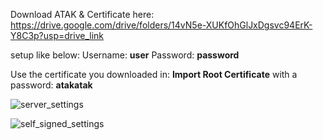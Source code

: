 Download ATAK & Certificate here:
https://drive.google.com/drive/folders/14vN5e-XUKfOhGlJxDgsvc94ErK-Y8C3p?usp=drive_link

setup like below:
Username: **user**
Password: **password**

Use the certificate you downloaded in: **Import Root Certificate** with a password: **atakatak**

![server_settings](https://github.com/user-attachments/assets/04b4e486-0be9-4722-95e9-74e52feb2506)

![self_signed_settings](https://github.com/user-attachments/assets/071d4f99-8885-4b5f-9c65-d191fff2a208)
